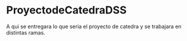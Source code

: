 # ProyectodeCatedraDSS
A qui se entregara lo que seria el proyecto de catedra y se trabajara en distintas ramas.
